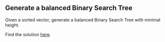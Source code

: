 ## Generate a balanced Binary Search Tree

Given a sorted vector, generate a balanced Binary Search Tree with minimal height.

Find the solution [here](solution.cpp).
